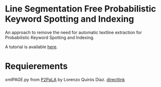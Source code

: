 # Line Segmentation Free Probabilistic Keyword Spotting and Indexing

An approach to remove the need for automatic textline extraction for Probabilistic Keyword Spotting and Indexing.

A tutorial is available [here](https://github.com/kbarrere/LSF-PKWSI/tree/refactor/tutorial#tutorial).

# Requierements

xmlPAGE.py from [P2PaLA](https://github.com/lquirosd/P2PaLA) by Lorenzo Quirós Díaz.
[directlink](https://github.com/lquirosd/P2PaLA/blob/master/page_xml/xmlPAGE.py)
